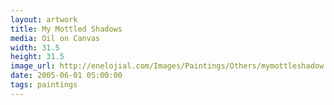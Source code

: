 ```yaml
---
layout: artwork
title: My Mottled Shadows
media: Oil on Canvas
width: 31.5
height: 31.5
image_url: http://enelojial.com/Images/Paintings/Others/mymottleshadow.jpg
date: 2005-06-01 05:00:00
tags: paintings
---
```

